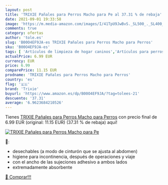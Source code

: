 ```yaml
---
layout: post
title: 'TRIXIE Pañales para Perros Macho para Pe al 37.31 % de rebaja'
date: 2021-09-01 19:33:58
image: 'https://m.media-amazon.com/images/I/41TpU9JwBvS._SL500_._SL400_.jpg'
comments: true
category: ofertas
author: 'tole.es'
slug: 'B00O4EF9JA-es TRIXIE Pañales para Perros Macho para Perros'
sku: 'B00O4EF9JA-es'
tags: [ 'Artículos de limpieza de hogar caninos','Artículos para perros','Pañales para perros','Pañales y alfombras sanitarias caninas','Productos para mascotas','pañales','trixie', ]
actualPrice: 6.99 EUR
currency: EUR
price: 6.99
comparePrice: 11.15 EUR
prodname: 'TRIXIE Pañales para Perros Macho para Perros'
country: 'es'
flag: '🇪🇸'
brand: 'Trixie'
buyurl: 'https://www.amazon.es/dp/B00O4EF9JA/?tag=tolees-21'
descuento: '37.31'
average: '6.9623684210526'
---
```


Tienes [TRIXIE Pañales para Perros Macho para Perros](https://www.amazon.es/dp/B00O4EF9JA/?tag=tolees-21) con precio final de  6.99 EUR (original: 11.15 EUR) (37.31 %  de rebaja) aqui!

[![TRIXIE Pañales para Perros Macho para Pe](https://m.media-amazon.com/images/I/41TpU9JwBvS._SL500_._SL400_.jpg)](https://www.amazon.es/dp/B00O4EF9JA/?tag=tolees-21)

🔎:

- desechables (a modo de cinturón que se ajusta al abdomen)
- higiene para incontinencia, después de operaciones y viaje
- con el ancho de las sujeciones adhesivo a ambos lados
- extremadamente absorbente

[🛒 Comprar!!!](https://www.amazon.es/dp/B00O4EF9JA/?tag=tolees-21)
